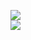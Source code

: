 [![](https://img.shields.io/badge/Made%20With-Github%20Spray-lightgrey.svg?style=for-the-badge&logo=github)](https://github.com/Annihil/github-spray#6594)  
[![](https://i.imgur.com/2DrTn0Z.gif)](https://github.com/Annihil/github-spray)